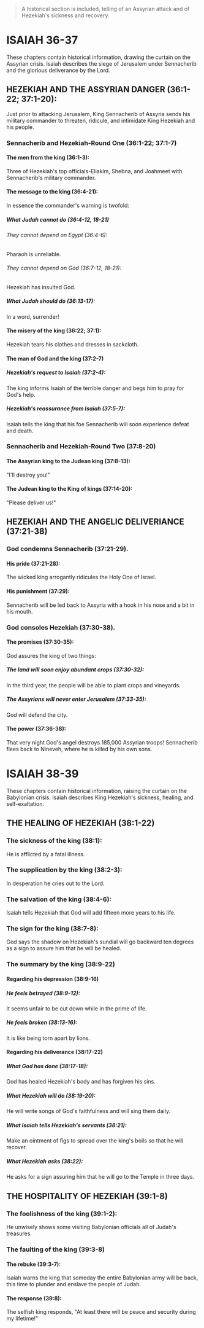 > A historical section is included, telling of an Assyrian attack and of
> Hezekiah\'s sickness and recovery.

ISAIAH 36-37 
============

These chapters contain historical information, drawing the curtain on
the Assyrian crisis. Isaiah describes the siege of Jerusalem under
Sennacherib and the glorious deliverance by the Lord.

HEZEKIAH AND THE ASSYRIAN DANGER (36:1-22; 37:1-20): 
----------------------------------------------------

Just prior to attacking Jerusalem, King Sennacherib of Assyria sends his
military commander to threaten, ridicule, and intimidate King Hezekiah
and his people.

### Sennacherib and Hezekiah-Round One (36:1-22; 37:1-7) 

#### The men from the king (36:1-3): 

Three of Hezekiah\'s top officials-Eliakim, Shebna, and Joahmeet with
Sennacherib\'s military commander.

#### The message to the king (36:4-21): 

In essence the commander\'s warning is twofold:

##### What Judah cannot do (36:4-12, 18-21) 

###### They cannot depend on Egypt (36:4-6): 

Pharaoh is unreliable.

###### They cannot depend on God (36:7-12, 18-21): 

Hezekiah has insulted God.

##### What Judah should do (36:13-17): 

In a word, surrender!

#### The misery of the king (36:22; 37:1): 

Hezekiah tears his clothes and dresses in sackcloth.

#### The man of God and the king (37:2-7) 

##### Hezekiah\'s request to Isaiah (37:2-4): 

The king informs Isaiah of the terrible danger and begs him to pray for
God\'s help.

##### Hezekiah\'s reassurance from Isaiah (37:5-7): 

Isaiah tells the king that his foe Sennacherib will soon experience
defeat and death.

### Sennacherib and Hezekiah-Round Two (37:8-20) 

#### The Assyrian king to the Judean king (37:8-13): 

\"I\'lI destroy you!\"

#### The Judean king to the King of kings (37:14-20): 

\"Please deliver us!\"

HEZEKIAH AND THE ANGELIC DELIVERIANCE (37:21-38) 
------------------------------------------------

### God condemns Sennacherib (37:21-29). 

#### His pride (37:21-28): 

The wicked king arrogantly ridicules the Holy One of Israel.

#### His punishment (37:29): 

Sennacherib will be led back to Assyria with a hook in his nose and a
bit in his mouth.

### God consoles Hezekiah (37:30-38). 

#### The promises (37:30-35): 

God assures the king of two things:

##### The land will soon enjoy abundant crops (37:30-32): 

In the third year, the people will be able to plant crops and vineyards.

##### The Assyrians will never enter Jerusalem (37:33-35): 

God will defend the city.

#### The power (37:36-38): 

That very night God\'s angel destroys 185,000 Assyrian troops!
Sennacherib flees back to Nineveh, where he is killed by his own sons.

ISAIAH 38-39 
============

These chapters contain historical information, raising the curtain on
the Babylonian crisis. Isaiah describes King Hezekiah\'s sickness,
healing, and self-exaltation.

THE HEALING OF HEZEKIAH (38:1-22) 
---------------------------------

### The sickness of the king (38:1): 

He is afflicted by a fatal illness.

### The supplication by the king (38:2-3): 

In desperation he cries out to the Lord.

### The salvation of the king (38:4-6): 

Isaiah tells Hezekiah that God will add fifteen more years to his life.

### The sign for the king (38:7-8): 

God says the shadow on Hezekiah\'s sundial will go backward ten degrees
as a sign to assure him that he will be healed.

### The summary by the king (38:9-22) 

#### Regarding his depression (38:9-16) 

##### He feels betrayed (38:9-12): 

It seems unfair to be cut down while in the prime of life.

##### He feels broken (38:13-16): 

It is like being torn apart by lions.

#### Regarding his deliverance (38:17-22) 

##### What God has done (38:17-18): 

God has healed Hezekiah\'s body and has forgiven his sins.

##### What Hezekiah will do (38:19-20): 

He will write songs of God\'s faithfulness and will sing them daily.

##### What Isaiah tells Hezekiah\'s servants (38:21): 

Make an ointment of figs to spread over the king\'s boils so that he
will recover.

##### What Hezekiah asks (38:22): 

He asks for a sign assuring him that he will go to the Temple in three
days.

THE HOSPITALITY OF HEZEKIAH (39:1-8) 
------------------------------------

### The foolishness of the king (39:1-2): 

He unwisely shows some visiting Babylonian officials all of Judah\'s
treasures.

### The faulting of the king (39:3-8) 

#### The rebuke (39:3-7): 

Isaiah warns the king that someday the entire Babylonian army will be
back, this time to plunder and enslave the people of Judah.

#### The response (39:8): 

The selfish king responds, \"At least there will be peace and security
during my lifetime!\"
